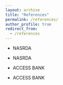 ```yaml
---
layout: archive
title: "References"
permalink: /references/
author_profile: true
redirect_from:
  - /references
---
```


- NASRDA

- NASRDA

- ACCESS BANK

- ACCESS BANK
